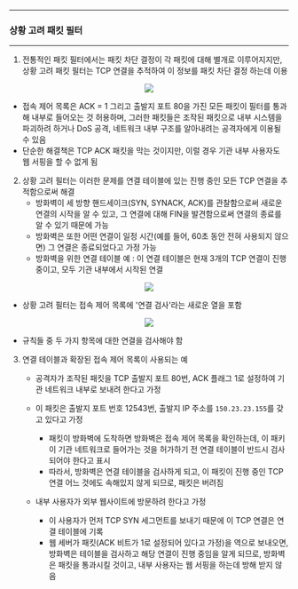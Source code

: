 -----
### 상황 고려 패킷 필터
-----
1. 전통적인 패킷 필터에서는 패킷 차단 결정이 각 패킷에 대해 별개로 이루어지지만, 상황 고려 패킷 필터는 TCP 연결을 추적하여 이 정보를 패킷 차단 결정 하는데 이용
<div align="center">
<img src="https://github.com/user-attachments/assets/4f0e2146-f408-41dd-9338-a284d86d9a1d">
</div>

  - 접속 제어 목록은 ACK = 1 그리고 출발지 포트 80을 가진 모든 패킷이 필터를 통과해 내부로 들어오는 것 허용하며, 그러한 패킷들은 조작된 패킷으로 내부 시스템을 파괴하려 하거나 DoS 공격, 네트워크 내부 구조를 알아내려는 공격자에게 이용될 수 있음
  - 단순한 해결책은 TCP ACK 패킷을 막는 것이지만, 이럴 경우 기관 내부 사용자도 웹 서핑을 할 수 없게 됨

2. 상황 고려 필터는 이러한 문제를 연결 테이블에 있는 진행 중인 모든 TCP 연결을 추적함으로써 해결
   - 방화벽이 세 방향 핸드세이크(SYN, SYNACK, ACK)를 관찰함으로써 새로운 연결의 시작을 알 수 있고, 그 연결에 대해 FIN을 발견함으로써 연결의 종료를 알 수 있기 때문에 가능
   - 방화벽은 또한 어떤 연결이 일정 시간(예를 들어, 60초 동안 전혀 사용되지 않으면) 그 연결은 종료되었다고 가정 가능
   - 방화벽을 위한 연결 테이블 예 : 이 연결 테이블은 현재 3개의 TCP 연결이 진행 중이고, 모두 기관 내부에서 시작된 연결
<div align="center">
<img src="https://github.com/user-attachments/assets/fc9b7550-e058-40b8-8fc2-78e694637f44">
</div>

   - 상황 고려 필터는 접속 제어 목록에 '연결 검사'라는 새로운 열을 포함
<div align="center">
<img src="https://github.com/user-attachments/assets/1d5a70f9-7f0e-4f9c-870a-99168a3d66cd">
</div>

   - 규칙들 중 두 가지 항목에 대한 연결을 검사해야 함

3. 연결 테이블과 확장된 접속 제어 목록이 사용되는 예
   - 공격자가 조작된 패킷을 TCP 출발지 포트 80번, ACK 플래그 1로 설정하여 기관 네트워크 내부로 보내려 한다고 가정
   - 이 패킷은 출발지 포트 번호 12543번, 출발지 IP 주소를 ```150.23.23.155```를 갖고 있다고 가정
     + 패킷이 방화벽에 도착하면 방화벽은 접속 제어 목록을 확인하는데, 이 패키이 기관 네트워크로 들어가는 것을 허가하기 전 연결 테이블이 반드시 검사되어야 한다고 표시
     + 따라서, 방화벽은 연결 테이블을 검사하게 되고, 이 패킷이 진행 중인 TCP 연결 어느 것에도 속해있지 않게 되므로, 패킷은 버려짐

   - 내부 사용자가 외부 웹사이트에 방문하려 한다고 가정
     + 이 사용자가 먼저 TCP SYN 세그먼트를 보내기 때문에 이 TCP 연결은 연결 테이블에 기록
     + 웹 세버가 패킷(ACK 비트가 1로 설정되어 있다고 가정)을 역으로 보내오면, 방화벽은 테이블을 검사하고 해당 연결이 진행 중임을 알게 되므로, 방화벽은 패킷을 통과시킬 것이고, 내부 사용자는 웹 서핑을 하는데 방해 받지 않음

